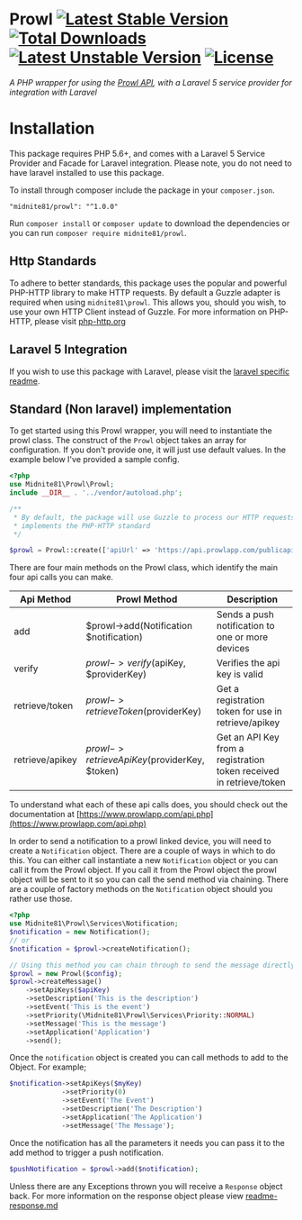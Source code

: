 # Prowl [![Latest Stable Version](https://poser.pugx.org/midnite81/prowl/version)](https://packagist.org/packages/midnite81/prowl) [![Total Downloads](https://poser.pugx.org/midnite81/prowl/downloads)](https://packagist.org/packages/midnite81/prowl) [![Latest Unstable Version](https://poser.pugx.org/midnite81/prowl/v/unstable)](https://packagist.org/packages/midnite81/prowl) [![License](https://poser.pugx.org/midnite81/prowl/license.svg)](https://packagist.org/packages/midnite81/prowl)
_A PHP wrapper for using the [Prowl API](https://www.prowlapp.com), with a Laravel 5 service provider for integration with Laravel_

# Installation

This package requires PHP 5.6+, and comes with a Laravel 5 Service Provider and Facade for Laravel integration. 
Please note, you do not need to have laravel installed to use this package. 

To install through composer include the package in your `composer.json`.

    "midnite81/prowl": "^1.0.0"

Run `composer install` or `composer update` to download the dependencies or you can 
run `composer require midnite81/prowl`.

## Http Standards

To adhere to better standards, this package uses the popular and powerful PHP-HTTP library 
to make HTTP requests. By default a Guzzle adapter is required when using `midnite81\prowl`.
This allows you, should you wish, to use your own HTTP Client instead of Guzzle. For more 
information on PHP-HTTP, please visit [php-http.org](http://docs.php-http.org/)

## Laravel 5 Integration

If you wish to use this package with Laravel, please visit the [laravel specific readme](readme-laravel.md). 

## Standard (Non laravel) implementation

To get started using this Prowl wrapper, you will need to instantiate the prowl class. The construct of the `Prowl` 
object takes an array for configuration. If you don't provide one, it will just use default values. In the example 
below I've provided a sample config. 

```php
<?php
use Midnite81\Prowl\Prowl;
include __DIR__ . '../vendor/autoload.php';

/**
 * By default, the package will use Guzzle to process our HTTP requests, but you can use anything that
 * implements the PHP-HTTP standard
 */

$prowl = Prowl::create(['apiUrl' => 'https://api.prowlapp.com/publicapi']); 

```

There are four main methods on the Prowl class, which identify the main four api calls you can make. 

|Api Method      |Prowl Method                                  |Description                                                          |
|----------------|----------------------------------------------|---------------------------------------------------------------------|
|add             | $prowl->add(Notification $notification)      | Sends a push notification to one or more devices                    |
|verify          | $prowl->verify($apiKey, $providerKey)        | Verifies the api key is valid                                       |
|retrieve/token  | $prowl->retrieveToken($providerKey)          | Get a registration token for use in retrieve/apikey                 |
|retrieve/apikey | $prowl->retrieveApiKey($providerKey, $token) | Get an API Key from a registration token received in retrieve/token |

 To understand what each of these api calls does, you should check out the documentation at 
 [https://www.prowlapp.com/api.php](https://www.prowlapp.com/api.php)
 
 In order to send a notification to a prowl linked device, you will need to create a `Notification` object. There are a 
 couple of ways in which to do this. You can either call instantiate a new `Notification` object or you can call it 
 from the Prowl object. If you call it from the Prowl object the prowl object will be sent to it so you can call the 
 send method via chaining. There are a couple of factory methods on the `Notification` object should you rather use those.
 
 ```php 
 <?php
 use Midnite81\Prowl\Services\Notification;
 $notification = new Notification(); 
 // or 
 $notification = $prowl->createNotification(); 
 
 // Using this method you can chain through to send the message directly.
 $prowl = new Prowl($config); 
 $prowl->createMessage()
     ->setApiKeys($apiKey)
     ->setDescription('This is the description')
     ->setEvent('This is the event')
     ->setPriority(\Midnite81\Prowl\Services\Priority::NORMAL)
     ->setMessage('This is the message')
     ->setApplication('Application')
     ->send();
 ```
 
Once the `notification` object is created you can call methods to add to the Object. For example; 

```php 
$notification->setApiKeys($myKey)
             ->setPriority(0)
             ->setEvent('The Event')
             ->setDescription('The Description')
             ->setApplication('The Application')
             ->setMessage('The Message');
```

Once the notification has all the parameters it needs you can pass it to the add method to trigger a push notification.

```php 
$pushNotification = $prowl->add($notification);
```

Unless there are any Exceptions thrown you will receive a `Response` object back. For more information on the response
object please view [readme-response.md](readme-response.md) 